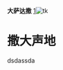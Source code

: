 **大萨达撒**
[1]()![tk](D:\78课程\git和github\第三次课分支及工作相关\78班课外扩展课程\git和github\第3次课\tk.jpg)

# 撒大声地

<div>dsdassda</div>
